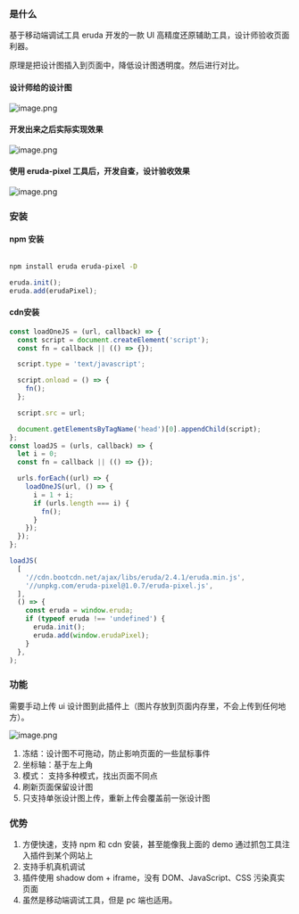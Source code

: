 ### 是什么
基于移动端调试工具 eruda 开发的一款 UI 高精度还原辅助工具，设计师验收页面利器。

原理是把设计图插入到页面中，降低设计图透明度。然后进行对比。
#### 设计师给的设计图
![image.png](https://p1-juejin.byteimg.com/tos-cn-i-k3u1fbpfcp/14cd89f8bf36413f881fad211b501ec2~tplv-k3u1fbpfcp-watermark.image)

#### 开发出来之后实际实现效果
![image.png](https://p6-juejin.byteimg.com/tos-cn-i-k3u1fbpfcp/347907020803403290caeaf75f0775aa~tplv-k3u1fbpfcp-watermark.image)
#### 使用 eruda-pixel 工具后，开发自查，设计验收效果

![image.png](https://p3-juejin.byteimg.com/tos-cn-i-k3u1fbpfcp/e4c3f82c61044b3a86e19cab09dcb617~tplv-k3u1fbpfcp-watermark.image)

### 安装
#### npm 安装

```bash

npm install eruda eruda-pixel -D
```

```javascript
eruda.init();
eruda.add(erudaPixel);
```
#### cdn安装

```typescript
const loadOneJS = (url, callback) => {
  const script = document.createElement('script');
  const fn = callback || (() => {});

  script.type = 'text/javascript';

  script.onload = () => {
    fn();
  };

  script.src = url;

  document.getElementsByTagName('head')[0].appendChild(script);
};
const loadJS = (urls, callback) => {
  let i = 0;
  const fn = callback || (() => {});

  urls.forEach((url) => {
    loadOneJS(url, () => {
      i = 1 + i;
      if (urls.length === i) {
        fn();
      }
    });
  });
};

loadJS(
  [
    '//cdn.bootcdn.net/ajax/libs/eruda/2.4.1/eruda.min.js',
    '//unpkg.com/eruda-pixel@1.0.7/eruda-pixel.js',
  ],
  () => {
    const eruda = window.eruda;
    if (typeof eruda !== 'undefined') {
      eruda.init();
      eruda.add(window.erudaPixel);
    }
  },
);
```

### 功能
需要手动上传 ui 设计图到此插件上（图片存放到页面内存里，不会上传到任何地方）。

![image.png](https://p3-juejin.byteimg.com/tos-cn-i-k3u1fbpfcp/f9dd047a8648468091d0ee27566cada9~tplv-k3u1fbpfcp-watermark.image)

1. 冻结：设计图不可拖动，防止影响页面的一些鼠标事件
2. 坐标轴：基于左上角
3. 模式： 支持多种模式，找出页面不同点
3. 刷新页面保留设计图
4. 只支持单张设计图上传，重新上传会覆盖前一张设计图

### 优势
1. 方便快速，支持 npm 和 cdn 安装，甚至能像我上面的 demo 通过抓包工具注入插件到某个网站上
2. 支持手机真机调试
3. 插件使用 shadow dom + iframe，没有 DOM、JavaScript、CSS 污染真实页面
4. 虽然是移动端调试工具，但是 pc 端也适用。
